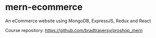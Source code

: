 # mern-ecommerce

An eCommerce website using MongoDB, ExpressJS, Redux and React

Course repository: https://github.com/bradtraversy/proshop_mern
